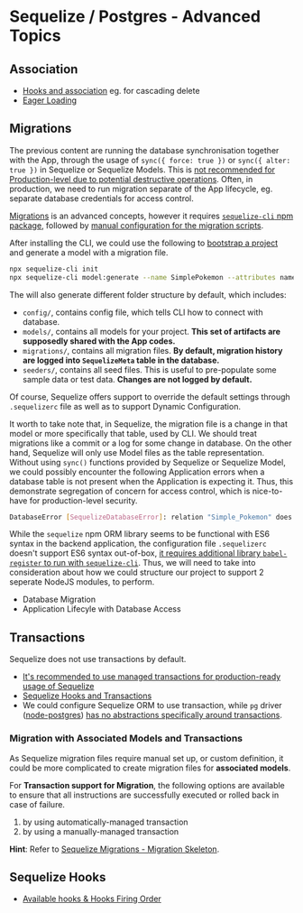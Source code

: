 # Sequelize / Postgres - Advanced Topics

## Association
- [Hooks and association](https://sequelize.org/master/manual/hooks.html#associations) eg. for cascading delete
- [Eager Loading](https://sequelize.org/master/manual/eager-loading.html)

## Migrations
The previous content are running the database synchronisation together with the App, through the usage of `sync({ force: true })` or `sync({ alter: true })` in Sequelize or Sequelize Models. This is [not recommended for Production-level due to potential destructive operations](https://sequelize.org/master/manual/model-basics.html#synchronization-in-production). Often, in production, we need to run migration separate of the App lifecycle, eg. separate database credentials for access control.

[Migrations](https://sequelize.org/master/manual/migrations.html) is an advanced concepts, however it requires [`sequelize-cli` npm package](https://www.npmjs.com/package/sequelize-cli), followed by [manual configuration for the migration scripts](https://sequelize.org/master/manual/migrations.html#migration-skeleton).

After installing the CLI, we could use the following to [bootstrap a project](https://sequelize.org/master/manual/migrations.html#project-bootstrapping) and generate a model with a migration file.
```sh
npx sequelize-cli init
npx sequelize-cli model:generate --name SimplePokemon --attributes name:string,japaneseName:string,baseHP:integer,category:string,nameWithJapanese:virtual
```

The will also generate different folder structure by default, which includes:
- `config/`, contains config file, which tells CLI how to connect with database.
- `models/`, contains all models for your project. **This set of artifacts are supposedly shared with the App codes.**
- `migrations/`, contains all migration files. **By default, migration history are logged into `SequelizeMeta` table in the database.**
- `seeders/`, contains all seed files. This is useful to pre-populate some sample data or test data. **Changes are not logged by default.**

Of course, Sequelize offers support to override the default settings through `.sequelizerc` file as well as to support Dynamic Configuration.

It worth to take note that, in Sequelize, the migration file is a change in that model or more specifically that table, used by CLI. We should treat migrations like a commit or a log for some change in database.
On the other hand, Sequelize will only use Model files as the table representation. Without using `sync()` functions provided by Sequelize or Sequelize Model, we could possibly encounter the following Application errors when a database table is not present when the Application is expecting it. Thus, this demonstrate segregation of concern for access control, which is nice-to-have for production-level security.
```sh
DatabaseError [SequelizeDatabaseError]: relation "Simple_Pokemon" does not exist
```

While the `sequelize` npm ORM library seems to be functional with ES6 syntax in the backend application, the configuration file `.sequelizerc` doesn't support ES6 syntax out-of-box, [it requires additional library `babel-register` to run with `sequelize-cli`](https://sequelize.org/master/manual/migrations.html#using-babel). Thus, we will need to take into consideration about how we could structure our project to support 2 seperate NodeJS modules, to perform.
- Database Migration
- Application Lifecyle with Database Access

## Transactions
Sequelize does not use transactions by default.
- [It's recommended to use managed transactions for production-ready usage of Sequelize](https://sequelize.org/master/manual/transactions.html)
- [Sequelize Hooks and Transactions](https://sequelize.org/master/manual/hooks.html#hooks-and-transactions)
- We could configure Sequelize ORM to use transaction, while `pg` driver \([node-postgres](https://github.com/brianc/node-postgres)\) [has no abstractions specifically around transactions](https://node-postgres.com/features/transactions).

### Migration with Associated Models and Transactions
As Sequelize migration files require manual set up, or custom definition, it could be more complicated to create migration files for **associated models**.

For **Transaction support for Migration**, the following options are available to ensure that all instructions are successfully executed or rolled back in case of failure.
1. by using automatically-managed transaction
1. by using a manually-managed transaction

**Hint**: Refer to [Sequelize Migrations - Migration Skeleton](https://sequelize.org/master/manual/migrations.html#migration-skeleton).

## Sequelize Hooks
- [Available hooks & Hooks Firing Order](https://sequelize.org/master/manual/hooks.html)
